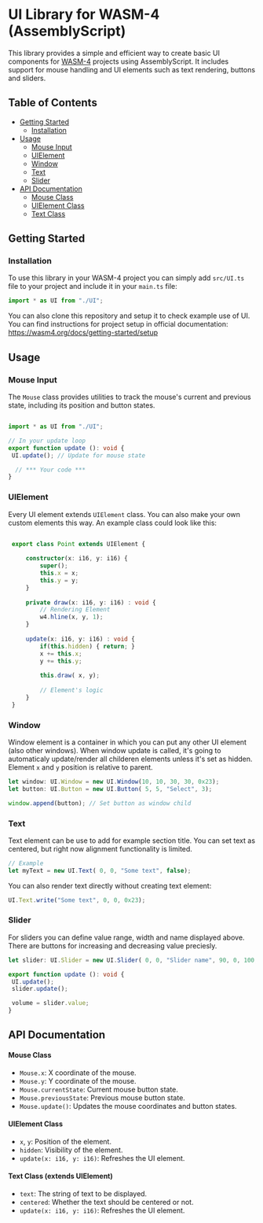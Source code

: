 # UI Library for WASM-4 (AssemblyScript)

This library provides a simple and efficient way to create basic UI components for [WASM-4](https://wasm4.org/) projects using AssemblyScript. It includes support for mouse handling and UI elements such as text rendering, buttons and sliders.

## Table of Contents

- [Getting Started](#getting-started)
  - [Installation](#installation)
- [Usage](#usage)
   - [Mouse Input](#mouse-input)
   - [UIElement](#ui-element)
   - [Window](#window)
   - [Text](#text)
   - [Slider](#slider)
- [API Documentation](#api-documentation)
  - [Mouse Class](#mouse-class)
  - [UIElement Class](#uielement-class)
  - [Text Class](#text-class-extends-uielement)
  
## Getting Started

### Installation

To use this library in your WASM-4 project you can simply add `src/UI.ts` file to your project and include it in your `main.ts` file: 

```typescript
import * as UI from "./UI";
```

You can also clone this repository and setup it to check example use of UI. You can find instructions for project setup in official documentation: 
https://wasm4.org/docs/getting-started/setup

## **Usage**

### Mouse Input
   The `Mouse` class provides utilities to track the mouse's current and previous state, including its position and button states.


   ```typescript
   
   import * as UI from "./UI";

   // In your update loop
   export function update (): void {
    UI.update(); // Update for mouse state

     // *** Your code ***
   }
   ```

### UIElement
  Every UI element extends `UIElement` class. You can also make your own custom elements this way.  An example class could look like this:
   ```typescript

    export class Point extends UIElement {
    
        constructor(x: i16, y: i16) {
            super();
            this.x = x;
            this.y = y;
        }
    
        private draw(x: i16, y: i16) : void {
            // Rendering Element
            w4.hline(x, y, 1);
        }
    
        update(x: i16, y: i16) : void {
            if(this.hidden) { return; }
            x += this.x;
            y += this.y;
    
            this.draw( x, y);
    
            // Element's logic
        }
    }
   ```

### Window
  Window element is a container in which you can put any other UI element (also other windows). When window update is called, it's going to automaticaly update/render all childeren elements unless it's set as hidden. Element `x` and `y` position is relative to parent.

   ```typescript
   let window: UI.Window = new UI.Window(10, 10, 30, 30, 0x23);
   let button: UI.Button = new UI.Button( 5, 5, "Select", 3);
   
   window.append(button); // Set button as window child
   ```
   
### Text
   Text element can be use to add for example section title. You can set text as centered, but right now alignment functionality is limited. 

   ```typescript
   // Example
   let myText = new UI.Text( 0, 0, "Some text", false);
   ```
   
   You can also render text directly without creating text element: 

   ```typescript
   UI.Text.write("Some text", 0, 0, 0x23);
   ```


### Slider
   For sliders you can define value range, width and name displayed above. There are buttons for increasing and decreasing value preciesly. 
   
   ```typescript
   let slider: UI.Slider = new UI.Slider( 0, 0, "Slider name", 90, 0, 100, 50); // new UI.Slider( x, y, name, width, min, max, default value);

   export function update (): void {
    UI.update(); 
    slider.update();

    volume = slider.value;
   }
   
   ```


## API Documentation

#### Mouse Class
- `Mouse.x`: X coordinate of the mouse.
- `Mouse.y`: Y coordinate of the mouse.
- `Mouse.currentState`: Current mouse button state.
- `Mouse.previousState`: Previous mouse button state.
- `Mouse.update()`: Updates the mouse coordinates and button states.

#### UIElement Class
- `x`, `y`: Position of the element.
- `hidden`: Visibility of the element.
- `update(x: i16, y: i16)`:  Refreshes the UI element.

#### Text Class (extends UIElement)
- `text`: The string of text to be displayed.
- `centered`: Whether the text should be centered or not.
- `update(x: i16, y: i16)`: Refreshes the UI element.
